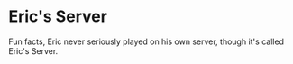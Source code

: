 # Eric's Server
Fun facts, Eric never seriously played on his own server, though it's called Eric's Server.

